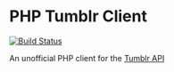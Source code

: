 # PHP Tumblr Client

[![Build Status](https://travis-ci.org/matheusmariano/tumblr-php.svg)](https://travis-ci.org/matheusmariano/tumblr-php)

An unofficial PHP client for the [Tumblr API](https://www.tumblr.com/docs/en/api/v2)
